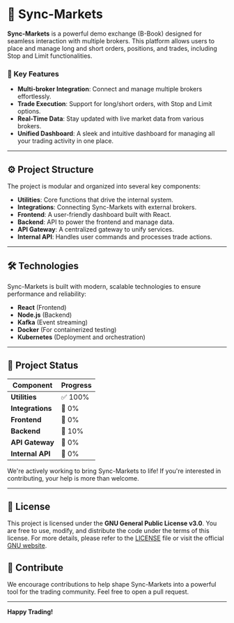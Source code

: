 # 🚀 Sync-Markets

**Sync-Markets** is a powerful demo exchange (B-Book) designed for seamless interaction with multiple brokers. This platform allows users to place and manage long and short orders, positions, and trades, including Stop and Limit functionalities.

### 🌟 Key Features
- **Multi-broker Integration**: Connect and manage multiple brokers effortlessly.
- **Trade Execution**: Support for long/short orders, with Stop and Limit options.
- **Real-Time Data**: Stay updated with live market data from various brokers.
- **Unified Dashboard**: A sleek and intuitive dashboard for managing all your trading activity in one place.

---

## ⚙️ Project Structure
The project is modular and organized into several key components:

- **Utilities**: Core functions that drive the internal system.
- **Integrations**: Connecting Sync-Markets with external brokers.
- **Frontend**: A user-friendly dashboard built with React.
- **Backend**: API to power the frontend and manage data.
- **API Gateway**: A centralized gateway to unify services.
- **Internal API**: Handles user commands and processes trade actions.

---

## 🛠️ Technologies
Sync-Markets is built with modern, scalable technologies to ensure performance and reliability:
- **React** (Frontend)
- **Node.js** (Backend)
- **Kafka** (Event streaming)
- **Docker** (For containerized testing)
- **Kubernetes** (Deployment and orchestration)

---

## 🚧 Project Status

| Component       | Progress    |
|-----------------|-------------|
| **Utilities**    | ✅ 100%     |
| **Integrations** | 🚧 0%       |
| **Frontend**     | 🚧 0%       |
| **Backend**      | 🚧 10%      |
| **API Gateway**  | 🚧 0%       |
| **Internal API** | 🚧 0%       |

We're actively working to bring Sync-Markets to life! If you're interested in contributing, your help is more than welcome.

---

## 📜 License

This project is licensed under the **GNU General Public License v3.0**. You are free to use, modify, and distribute the code under the terms of this license. For more details, please refer to the [LICENSE](https://www.gnu.org/licenses/gpl-3.0.en.html) file or visit the official [GNU website](https://www.gnu.org/licenses/gpl-3.0.en.html).

## 🤝 Contribute
We encourage contributions to help shape Sync-Markets into a powerful tool for the trading community. Feel free to open a pull request.

---

**Happy Trading!**
